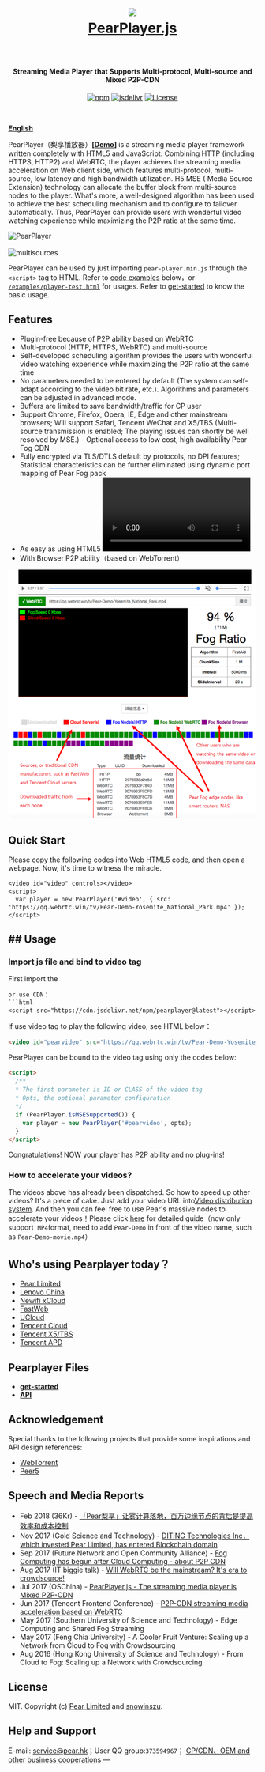 <h1 align="center">

<img src="fig/pear.png" height="110"></img>
  <br>
  <a href="https://demo.webrtc.win/player">PearPlayer.js</a>
  <br>
  <br>
</h1>

<h4 align="center">Streaming Media Player that Supports Multi-protocol, Multi-source and Mixed P2P-CDN</h4>
<p align="center">
  <a href="https://www.npmjs.com/package/pearplayer"><img src="https://img.shields.io/npm/v/pearplayer.svg?style=flat" alt="npm"></a>
   <a href="https://www.jsdelivr.com/package/npm/pearplayer"><img src="https://data.jsdelivr.com/v1/package/npm/pearplayer/badge" alt="jsdelivr"></a>
 <a href="https://www.jsdelivr.com/package/npm/pearplayer"><img src="https://img.shields.io/badge/license-MIT-blue.svg" alt="License"></a>
</p>
<br>

**[English](https://github.com/PearInc/PearPlayer.js/blob/master/README_EN.md)**

PearPlayer（梨享播放器）**[[Demo](https://demo.webrtc.win/)]** is a streaming media player framework written completely with HTML5 and JavaScript. Combining HTTP (including HTTPS, HTTP2) and WebRTC, the player achieves the streaming media acceleration on Web client side, which features multi-protocol, multi-source, low latency and high bandwidth utilization. H5 MSE ( Media Source Extension) technology can allocate the buffer block from multi-source nodes to the player. What's more, a well-designed algorithm has been used to achieve the best scheduling mechanism and to configure to failover automatically. Thus, PearPlayer can provide users with wonderful video watching experience while maximizing the P2P ratio at the same time.



![PearPlayer](fig/PearPlayer.png)
<br>
<br>
![multisources](fig/fogvdn_multisources.png)

PearPlayer can be used by just importing `pear-player.min.js` through the  `<script>` tag to HTML. Refer to [code examples](#快速开始) below，or [`/examples/player-test.html`](/examples/player-test.html) for usages. Refer to [get-started](docs/get-started.md) to know the basic usage.<br/> 


## Features
- Plugin-free because of P2P ability based on WebRTC
- Multi-protocol (HTTP, HTTPS, WebRTC) and multi-source
-	Self-developed scheduling algorithm provides the users with wonderful video watching experience while maximizing the P2P ratio at the same time
-	No parameters needed to be entered by default (The system can self-adapt according to the video bit rate, etc.). Algorithms and parameters can be adjusted in advanced mode.
-	Buffers are limited to save bandwidth/traffic for CP user
-	Support Chrome, Firefox, Opera, IE, Edge and other mainstream browsers; Will support Safari, Tencent WeChat and X5/TBS (Multi-source transmission is enabled; The playing issues can shortly be well resolved by MSE.) -	Optional access to low cost, high availability Pear Fog CDN
-	Fully encrypted via TLS/DTLS default by protocols, no DPI features; Statistical characteristics can be further eliminated using dynamic port mapping of Pear Fog pack
-	As easy as using HTML5 <video> script tag; Easy to integrate with popular player fameworks like video.js
- With Browser P2P ability（based on WebTorrent）

![bitmap](fig/bitmap_en.png)

## Quick Start
Please copy the following codes into Web HTML5 code, and then open a webpage. Now, it's time to witness the miracle.

```html<script src="https://cdn.jsdelivr.net/npm/pearplayer@latest"></script>
<video id="video" controls></video>
<script>
  var player = new PearPlayer('#video', { src: 'https://qq.webrtc.win/tv/Pear-Demo-Yosemite_National_Park.mp4' });
</script>
```

## ## Usage

###  Import js file and bind to video tag
First import the <script> tag to pear-player.min.js：```html
<script src="./dist/pear-player.min.js"></script>
```
or use CDN：
```html
<script src="https://cdn.jsdelivr.net/npm/pearplayer@latest"></script>
```
If use video tag to play the following video, see HTML below：
```html
<video id="pearvideo" src="https://qq.webrtc.win/tv/Pear-Demo-Yosemite_National_Park.mp4" controls>
```
PearPlayer can be bound to the video tag using only the codes below:
```html
<script>
  /**
  * The first parameter is ID or CLASS of the video tag
  * Opts, the optional parameter configuration
  */
  if (PearPlayer.isMSESupported()) {
    var player = new PearPlayer('#pearvideo', opts);
  }
</script>
```
Congratulations! NOW your player has P2P ability and no plug-ins!

### How to accelerate your videos?
The videos above has already been dispatched. So how to speed up other videos? It's a piece of cake. Just add your video URL into[Video distribution system](https://oss.webrtc.win/). And then you can feel free to use Pear's massive nodes to accelerate your videos！Please click [here](https://manual.webrtc.win/oss/) for detailed guide（now only support  `MP4`format, need to add `Pear-Demo` in front of the video name, such as `Pear-Demo-movie.mp4`）

## Who's using Pearplayer today？

+ [Pear Limited](https://pear.hk)
+ [Lenovo China](https://www.lenovo.com.cn/)
+ [Newifi xCloud](http://www.newifi.com/)
+ [FastWeb](http://fastweb.com.cn/)
+ [UCloud](https://www.ucloud.cn)
+ [Tencent Cloud](https://qcloud.com)
+ [Tencent X5/TBS](https://x5.tencent.com/tbs/)
+ [Tencent APD](http://www.chinaz.com/news/2016/0707/548873.shtml)

## Pearplayer Files
- **[get-started ](docs/get-started.md)**
- **[API](docs/api.md)**

## Acknowledgement
Special thanks to the following projects that provide some inspirations and API design references:

- [WebTorrent](https://github.com/webtorrent/webtorrent)
- [Peer5](https://www.peer5.com/#)

## Speech and Media Reports

- Feb 2018 (36Kr) - [「Pear梨享」让雾计算落地，百万边缘节点的背后是提高效率和成本控制](http://36kr.com/p/5118.html) 
- Nov 2017 (Gold Science and Technology) - [DITING Technologies Inc，which invested Pear Limited, has entered Blockchain domain](http://www.jinse.com/blockchain/99767.html)
- Sep 2017 (Future Network and Open Community Alliance) - [Fog Computing has begun after Cloud Computing - about P2P CDN](https://mp.weixin.qq.com/s/39dfSA6cTj2eoo-KqsC3AQ)  
- Aug 2017 (IT biggie talk) - [Will WebRTC be the mainstream? It's era to crowdsource!](http://mp.weixin.qq.com/s/cx_ljl2sexE0XkgliZfnmQ)
- Jul 2017 (OSChina) - [PearPlayer.js - The streaming media player is Mixed P2P-CDN](https://www.oschina.net/p/PearPlayerjs)
- Jun 2017 (Tencent Frontend Conference) - [P2P-CDN streaming media acceleration based on WebRTC](http://www.itdks.com/dakalive/detail/2577)
- May 2017 (Southern University of Science and Technology) - Edge Computing and Shared Fog Streaming
- May 2017 (Feng Chia University) - A Cooler Fruit Venture: Scaling up a Network from Cloud to Fog with Crowdsourcing
- Aug 2016 (Hong Kong University of Science and Technology) - From Cloud to Fog: Scaling up a Network with Crowdsourcing

## License

MIT. Copyright (c) [Pear Limited](https://pear.hk) and [snowinszu](https://github.com/snowinszu).

## Help and Support
E-mail: <service@pear.hk>；User QQ group:`373594967`； [CP/CDN、OEM and other business cooperations](https://github.com/PearInc/FogVDN)
—
